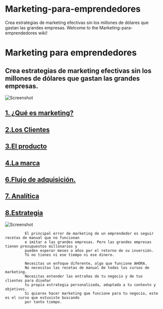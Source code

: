 # Marketing-para-emprendedores
Crea estrategias de marketing efectivas sin los millones de dólares que gastan las grandes empresas.
Welcome to the Marketing-para-emprendedores wiki!

# Marketing para emprendedores

## Crea estrategias de marketing efectivas sin los millones de dólares que gastan las grandes empresas.

![Screenshot](https://edteam-media.s3.amazonaws.com/courses/big/427ef383-8ee8-4efb-9dff-cca05bf8dafa.png)

 ## [1. ¿Qué es marketing? ](https://github.com/lcarloszapatag/Marketing-para-emprendedores/wiki/1.-%C2%BF-Que-es-marketing-%3F)

 ## [2.Los Clientes](https://github.com/lcarloszapatag/Marketing-para-emprendedores/wiki/2.-Los-Clientes)

 ## [3.El producto](https://github.com/lcarloszapatag/Marketing-para-emprendedores/wiki/3--El-producto)

 ## [4.La marca](https://github.com/lcarloszapatag/Marketing-para-emprendedores/wiki/4.-La-marca)

 ## [6.Flujo de adquisición.](https://github.com/lcarloszapatag/Marketing-para-emprendedores/wiki/6-.Flujo-de-adquisici%C3%B3n)

 ## [7. Analítica ](https://github.com/lcarloszapatag/Marketing-para-emprendedores/wiki/7.-Analitica)

 ## [8.Estrategia](https://github.com/lcarloszapatag/Marketing-para-emprendedores/wiki/8.Estrategia)



![Screenshot](https://edteam-media.s3.amazonaws.com/infographics/original/e1747ba2-9ea2-48d7-a1e3-f40e55f007be.jpg)


             El principal error de marketing de un emprendedor es seguir recetas de manual que no funcionan
             e imitar a las grandes empresas. Pero las grandes empresas tienen presupuestos millonarios y 
             pueden esperar meses o años por el retorno de su inversión.
             Tú no tienes ni ese tiempo ni ese dinero.

             Necesitas un enfoque diferente, algo que funcione AHORA.
             No necesitas las recetas de manual de todos los cursos de marketing. 
             Necesitas entender las entrañas de tu negocio y de tus clientes para diseñar
             tu propia estrategia personalizada, adaptada a tu contexto y objetivos.
             Si quieres hacer marketing que funcione para tu negocio, este es el curso que estuviste buscando
             por tanto tiempo.
